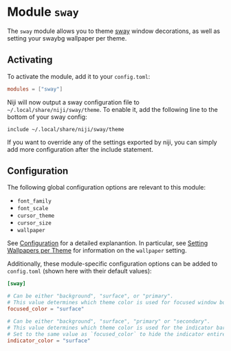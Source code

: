 # Module `sway`

The `sway` module allows you to theme [sway](https://github.com/swaywm/sway) window decorations,
as well as setting your swaybg wallpaper per theme.

## Activating

To activate the module, add it to your `config.toml`:

```toml
modules = ["sway"]
```

Niji will now output a sway configuration file to `~/.local/share/niji/sway/theme`.
To enable it, add the following line to the bottom of your sway config:

```
include ~/.local/share/niji/sway/theme
```

If you want to override any of the settings exported by niji, you can simply add more configuration
after the include statement.

## Configuration

The following global configuration options are relevant to this module:

- `font_family`
- `font_scale`
- `cursor_theme`
- `cursor_size`
- `wallpaper`

See [Configuration](../configuration.md#global-options) for a detailed explanantion. In particular,
see [Setting Wallpapers per Theme](../configuration.md#setting-wallpapers-per-theme)
for information on the `wallpaper` setting.

Additionally, these module-specific configuration options can be added to `config.toml`
(shown here with their default values):

```toml
[sway]

# Can be either "background", "surface", or "primary".
# This value determines which theme color is used for focused window borders.
focused_color = "surface"

# Can be either "background", "surface", "primary" or "secondary".
# This value determines which theme color is used for the indicator bar.
# Set to the same value as `focused_color` to hide the indicator entirely.
indicator_color = "surface"
```
